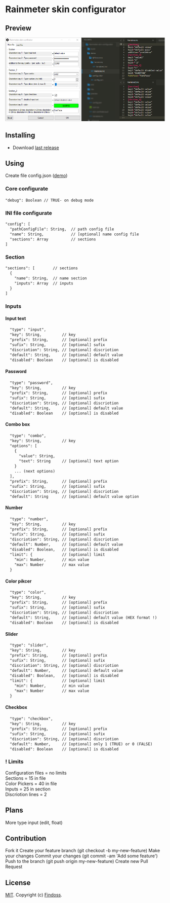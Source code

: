 # Rainmeter skin configurator

## Preview
![preview](preview/preview.png)

## Installing
* Download [last release](https://github.com/Findoss/Rainmeter-skin-configurator/releases)

## Using
Create file config.json ([demo](https://github.com/Findoss/Rainmeter-skin-configurator/blob/master/demo/configurator/config.json))

### Core configurate
`"debug": Boolean // TRUE- on debug mode`

### INI file configurate
```
"config": [
  "pathConfigFile": String,  // path config file
  "name": String,            // [optional] name config file
  "sections": Array          // sections
]
```

### Section
```
"sections": [        // sections
  {
    "name": String,  // name section
    "inputs": Array  // inputs
  }
]
```

### Inputs

#### Input text
```
  "type": "input", 
  "key": String,         // key
  "prefix": String,      // [optional] prefix
  "sufix": String,       // [optional] sufix
  "discriotion": String, // [optional] discriotion
  "default": String,     // [optional] default value
  "disabled": Boolean    // [optional] is disabled
```

#### Password
```
  "type": "password", 
  "key": String,         // key
  "prefix": String,      // [optional] prefix
  "sufix": String,       // [optional] sufix
  "discriotion": String, // [optional] discriotion
  "default": String,     // [optional] default value
  "disabled": Boolean    // [optional] is disabled
```

#### Combo box
```
  "type": "combo", 
  "key": String,         // key
  "options": [
    {
      "value": String,
      "text": String     // [optional] text option
    }
    ... (next options)
  ],
  "prefix": String,      // [optional] prefix
  "sufix": String,       // [optional] sufix
  "discriotion": String, // [optional] discriotion
  "default": String      // [optional] default value option
```

#### Number
```
  "type": "number", 
  "key": String,         // key
  "prefix": String,      // [optional] prefix
  "sufix": String,       // [optional] sufix
  "discriotion": String, // [optional] discriotion
  "default": Number,     // [optional] default value
  "disabled": Boolean,   // [optional] is disabled
  "limit": {             // [optional] limit
    "min": Number,       // min value
    "max": Number        // max value
  }
```

#### Color pikcer
```
  "type": "color", 
  "key": String,         // key
  "prefix": String,      // [optional] prefix
  "sufix": String,       // [optional] sufix
  "discriotion": String, // [optional] discriotion
  "default": String,     // [optional] default value (HEX format !)
  "disabled": Boolean    // [optional] is disabled
```

#### Slider
```
  "type": "slider", 
  "key": String,         // key
  "prefix": String,      // [optional] prefix
  "sufix": String,       // [optional] sufix
  "discriotion": String, // [optional] discriotion
  "default": Number,     // [optional] default value
  "disabled": Boolean,   // [optional] is disabled
  "limit": {             // [optional] limit
    "min": Number,       // min value
    "max": Number        // max value
  }
```

#### Checkbox
```
  "type": "checkbox", 
  "key": String,         // key
  "prefix": String,      // [optional] prefix
  "sufix": String,       // [optional] sufix
  "discriotion": String, // [optional] discriotion
  "default": Number,     // [optional] only 1 (TRUE) or 0 (FALSE)
  "disabled": Boolean    // [optional] is disabled
```

### ! Limits
Configuration files = no limits  
Sections = 15 in file  
Color Pickers = 40 in file  
Inputs = 25 in section  
Discriotion lines = 2

## Plans
More type input (edit, float)

## Сontribution
Fork it
Create your feature branch (git checkout -b my-new-feature)
Make your changes
Commit your changes (git commit -am 'Add some feature')
Push to the branch (git push origin my-new-feature)
Create new Pull Request

## License
[MIT](https://github.com/Findoss/Rainmeter-skin-configurator/blob/master/LICENSE.txt). Copyright (c) [Findoss](https://github.com/Findoss).
